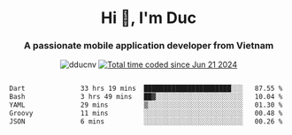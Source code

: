 <h1 align="center">
  Hi 👋, I'm  Duc</h1>
<h3 align="center">A passionate mobile application developer from Vietnam</h3>  
  
<p align="center"> <img src="https://komarev.com/ghpvc/?username=dducnv&label=Profile%20views&color=0e75b6&style=flat" alt="dducnv" /> 
<a href="https://wakatime.com/@4d2a2cd9-1bcb-4dd1-84a4-dce128a35137"><img src="https://wakatime.com/badge/user/4d2a2cd9-1bcb-4dd1-84a4-dce128a35137.svg" alt="Total time coded since Jun 21 2024" /></a>
</p>  

<div style="width: 100vw; overflow-x: auto; flex:center">
  <!--START_SECTION:waka-->

```txt
Dart              33 hrs 19 mins  ██████████████████████░░░   87.55 %
Bash              3 hrs 49 mins   ██▓░░░░░░░░░░░░░░░░░░░░░░   10.04 %
YAML              29 mins         ▒░░░░░░░░░░░░░░░░░░░░░░░░   01.30 %
Groovy            11 mins         ░░░░░░░░░░░░░░░░░░░░░░░░░   00.48 %
JSON              6 mins          ░░░░░░░░░░░░░░░░░░░░░░░░░   00.26 %
```

<!--END_SECTION:waka-->
</div>




  

